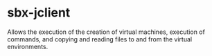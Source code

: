 # sbx-jclient
Allows the execution of the creation of virtual machines, execution of commands, and copying and reading files to and from the virtual environments.
